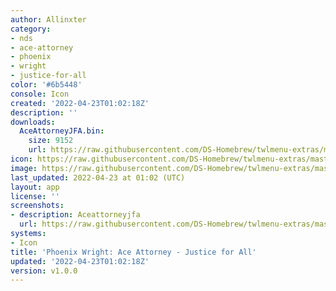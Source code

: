 ```yaml
---
author: Allinxter
category:
- nds
- ace-attorney
- phoenix
- wright
- justice-for-all
color: '#6b5448'
console: Icon
created: '2022-04-23T01:02:18Z'
description: ''
downloads:
  AceAttorneyJFA.bin:
    size: 9152
    url: https://raw.githubusercontent.com/DS-Homebrew/twlmenu-extras/master/_nds/TWiLightMenu/icons/AceAttorneyJFA.bin
icon: https://raw.githubusercontent.com/DS-Homebrew/twlmenu-extras/master/_nds/TWiLightMenu/icons/gif/AceAttorneyJFA.gif
image: https://raw.githubusercontent.com/DS-Homebrew/twlmenu-extras/master/_nds/TWiLightMenu/icons/gif/AceAttorneyJFA.gif
last_updated: 2022-04-23 at 01:02 (UTC)
layout: app
license: ''
screenshots:
- description: Aceattorneyjfa
  url: https://raw.githubusercontent.com/DS-Homebrew/twlmenu-extras/master/_nds/TWiLightMenu/icons/gif/AceAttorneyJFA.gif
systems:
- Icon
title: 'Phoenix Wright: Ace Attorney - Justice for All'
updated: '2022-04-23T01:02:18Z'
version: v1.0.0
---
```

